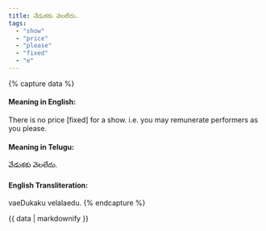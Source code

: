 ```yaml
---
title: వేడుకకు వెలలేదు.
tags:
  - "show"
  - "price"
  - "please"
  - "fixed"
  - "e"
---
```


{% capture data %}
#### Meaning in English:
There is no price [fixed] for a show.
i.e. you may remunerate performers as you please.

#### Meaning in Telugu:
వేడుకకు వెలలేదు.

#### English Transliteration:
vaeDukaku velalaedu.
{% endcapture %}

{{ data | markdownify }}


